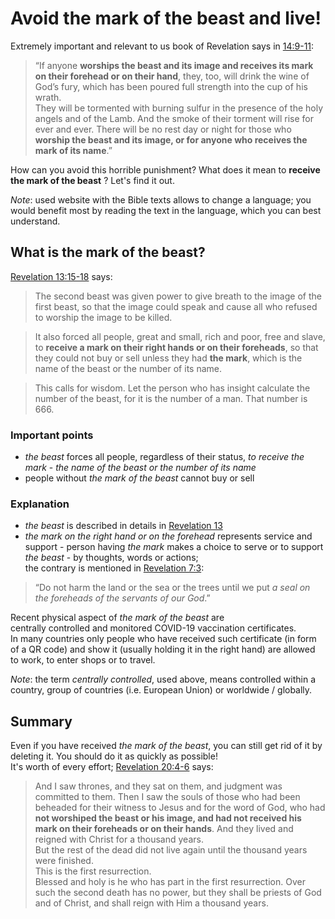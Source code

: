 # Avoid the mark of the beast and live!

Extremely important and relevant to us book of Revelation says in [14:9-11](https://biblehub.com/niv/revelation/14.htm):

> “If anyone **worships the beast and its image and receives its mark on their forehead or on their hand**, they, too, will drink the wine of God’s fury, which has been poured full strength into the cup of his wrath.  
> They will be tormented with burning sulfur in the presence of the holy angels and of the Lamb. And the smoke of their torment will rise for ever and ever. There will be no rest day or night for those who **worship the beast and its image, or for anyone who receives the mark of its name**.”

How can you avoid this horrible punishment? What does it mean to **receive the mark of the beast** ? Let's find it out.

*Note*: used website with the Bible texts allows to change a language; you would benefit most by reading the text in the language, which you can best understand.

## What is the mark of the beast?
[Revelation 13:15-18](https://biblehub.com/niv/revelation/13.htm) says:

> The second beast was given power to give breath to the image of the first beast, so that the image could speak and cause all who refused to worship the image to be killed. 

> It also forced all people, great and small, rich and poor, free and slave, to **receive a mark on their right hands or on their foreheads**, so that they could not buy or sell unless they had **the mark**, which is the name of the beast or the number of its name.

> This calls for wisdom. Let the person who has insight calculate the number of the beast, for it is the number of a man. That number is 666.

### Important points
* *the beast* forces all people, regardless of their status, *to receive the mark* - *the name of the beast or the number of its name*
* people without *the mark of the beast* cannot buy or sell

### Explanation
* *the beast* is described in details in [Revelation 13](https://biblehub.com/niv/revelation/13.htm)
* *the mark on the right hand or on the forehead* represents service and support - person having *the mark* makes a choice to serve or to support *the beast* - by thoughts, words or actions;  
the contrary is mentioned in [Revelation 7:3](https://biblehub.com/niv/revelation/7.htm):

> “Do not harm the land or the sea or the trees until we put *a seal on the foreheads of the servants of our God*.” 

Recent physical aspect of *the mark of the beast* are  
centrally controlled and monitored COVID-19 vaccination certificates.  
In many countries only people who have received such certificate (in form of a QR code) and show it (usually holding it in the right hand) are allowed to work, to enter shops or to travel.

*Note*: the term *centrally controlled*, used above, means controlled within a country, group of countries (i.e. European Union) or worldwide / globally.

## Summary
Even if you have received *the mark of the beast*, you can still get rid of it by deleting it.
You should do it as quickly as possible!  
It's worth of every effort; [Revelation 20:4-6](https://biblehub.com/nkjv/revelation/20.htm) says:

> And I saw thrones, and they sat on them, and judgment was committed to them. Then I saw the souls of those who had been beheaded for their witness to Jesus and for the word of God, who had **not worshiped the beast or his image, and had not received his mark on their foreheads or on their hands**. And they lived and reigned with Christ for a thousand years.  
> But the rest of the dead did not live again until the thousand years were finished.  
> This is the first resurrection.   
> Blessed and holy is he who has part in the first resurrection. Over such the second death has no power, but they shall be priests of God and of Christ, and shall reign with Him a thousand years.
